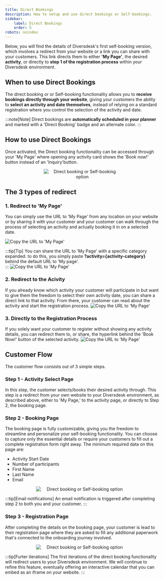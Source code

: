 ```yaml
---
title: Direct Bookings 
description: How to setup and use direct bookings or Self-bookings.
sidebar:
    label: Direct Bookings
    order: 5
robots: noindex
---
```


Below, you will find the details of Diversdesk's first self-booking version, which involves a redirect from your website or a link you can share with your customers. This link directs them to either **'My Page'**, the desired **activity**, or directly to **step 1 of the registration process** within your Diversdesk environment.

## When to use Direct Bookings
The direct booking or or Self-booking functionality allows you to **receive bookings directly through your website**, giving your customers the ability to **select an activity and date themselves**, instead of relying on a standard registration where you control the selection of the activity and date.

:::note[Note]
Direct bookings are **automatically scheduled in your planner** and marked with a 'Direct Booking' badge and an alternate color.
:::

## How to use Direct Bookings
Once activated, the Direct booking functionality can be accessed through your 'My Page' where opening any activity card shows the 'Book now!' button instead of an 'Inquiry'button.

<div style="text-align: center;">
  <img src="/images/book_now.png" alt="Direct booking or Self-booking option" style="max-width: 50%; height: auto;display: block; margin: 0 auto;">
</div>

## The 3 types of redirect 

### 1. Redirect to 'My Page'
You can simply use the URL to 'My Page' from any location on your website or by sharing it with your customer and your customer can walk through the process of selecting an activity and actually booking it in on a selected date. 

![Copy the URL to 'My Page'](/images/copy_url_to_my_page.gif)

<a id="activity_cards_tip"></a>
:::tip[Tip]
You can share the URL to 'My Page' with a specific category expanded. to do this, you simply paste **?activity={activity-category}** behind the default URL to 'My page'. </br>
:::
![Copy the URL to 'My Page'](/images/example_url_fun-diving.png)

### 2. Redirect to the Acivity
If you already know which activity your customer will participate in but want to give them the freedom to select their own activity date, you can share a direct link to that activity. From there, your customer can read about the activity and start the registration process.
![Copy the URL to 'My Page'](/images/copy_url_to_activity.gif)

### 3. Directly to the Registration Process
If you solely want your customer to register without showing any activity details, you can redirect them to, or share, the hyperlink behind the 'Book Now!' button of the selected activity.
![Copy the URL to 'My Page'](/images/copy_url_to_book_now_button.gif)


## Customer Flow
The customer flow consists out of 3 simple steps.

### Step 1 - Activity Select Page 
In this step, the customer selects/books their desired activity through. This step is a redirect from your own website to your Diversdesk environment, as described above, either to 'My Page,' to the activity page, or directly to Step 2, the booking page.

### Step 2 - Booking Page
The booking page is fully customizable, giving you the freedom to streamline and personalize your self-booking functionality. You can choose to capture only the essential details or require your customers to fill out a complete registration form right away. The minimum required data on this page are:
- Activity Start Date
- Number of participants
- First Name
- Last Name
- Email

<div style="text-align: center;">
  <img src="/images/self-booking-page.png" alt="Direct booking or Self-booking option" style="max-width: 60%; height: auto;display: block; margin: 0 auto;">
</div>


:::tip[Email notifications]
An email notification is triggered after completing step 2 to both you and your customer.
::: 

### Step 3 - Registration Page
After completing the details on the booking page, your customer is lead to their registration page where they are asked to fill any additional paperwork that's connected to the onboarding journey involved. 

<div style="text-align: center;">
  <img src="/images/self-booking-registration-page.png" alt="Direct booking or Self-booking option" style="max-width: 60%; height: auto;display: block; margin: 0 auto;">
</div>

 <!-- ### Dive Center Flow -->

 :::tip[Furter iterations]
The first iterations of the direct booking functionality will redirect users to your Diversdesk environment. We will continue to refine this feature, eventually offering an interactive calendar that you can embed as an iframe on your website.
:::




